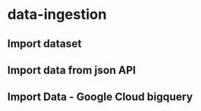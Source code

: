 # data-ingestion

## Import dataset

## Import data from json API

## Import Data - Google Cloud bigquery

